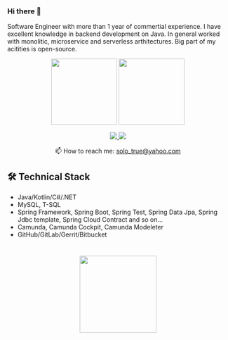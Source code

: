 ### Hi there 👋

<!--
**solotrue/solotrue** is a ✨ _special_ ✨ repository because its `README.md` (this file) appears on your GitHub profile.

Here are some ideas to get you started:

- 🔭 I’m currently working on ...
- 🌱 I’m currently learning ...
- 👯 I’m looking to collaborate on ...
- 🤔 I’m looking for help with ...
- 💬 Ask me about ...
- 📫 How to reach me: ...
- 😄 Pronouns: ...
- ⚡ Fun fact: ...
# 
-->
Software Engineer with more than 1 year of commertial experience. I have excellent knowledge in backend development on Java.
In general worked with monolitic, microservice and serverless arthitectures. Big part of my acitities is open-source.

<p align='center'>
   <a href="https://github-readme-stats.vercel.app/api?username=solotrue&show_icons=true&count_private=true"><img
           height=150
           src="https://github-readme-stats.vercel.app/api?username=solotrue&show_icons=true&count_private=true"/></a>
   <a href="https://github.com/solotrue/github-readme-stats"><img height=150
                                                                  src="https://github-readme-stats.vercel.app/api/top-langs/?username=solotrue&layout=compact"/></a>
</p>

<p align='center'>
   <a href="https://www.linkedin.com/in/solotrue/">
       <img src="https://img.shields.io/badge/linkedin-%230077B5.svg?&style=for-the-badge&logo=linkedin&logoColor=white"/>
   </a>
   <a href="https://t.me/solo_true">
       <img src="https://img.shields.io/badge/Telegram-2CA5E0?style=for-the-badge&logo=telegram&logoColor=white"/>
   </a>
<p align='center'>
   📫 How to reach me: <a href='mailto:solo_true@yahoo.com'>solo_true@yahoo.com</a>
</p>

<!-- 
### Key points

*   Currently working in [Epam Systems](https://www.linkedin.com/company/epam-systems/) -->

## 🛠 Technical Stack
*   Java/Kotlin/C#/.NET
*   MySQL, T-SQL
*   Spring Framework, Spring Boot, Spring Test, Spring Data Jpa, Spring Jdbc template, Spring Cloud Contract and so on...
*   Camunda, Camunda Cockpit, Camunda Modeleter
*   GitHub/GitLab/Gerrit/Bitbucket
<!-- 
### My opensource projects

* -->

<div align="center" style="margin: 40px 0">
   <a href="https://github.com/solotrue/github-profile-views-counter">
       <img width="175px" src="https://komarev.com/ghpvc/?username=rsolotrue&color=DE002D">
   </a>
</div>

